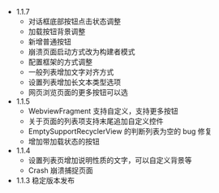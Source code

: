 - 1.1.7
    - 对话框底部按钮点击状态调整
    - 加载按钮背景调整
    - 新增普通按钮
    - 崩溃页面启动方式改为构建者模式
    - 配置框架的方式调整
    - 一般列表增加文字对齐方式
    - 设置列表增加长文本类型选项
    - 网页浏览页面的更多按钮可以选
- 1.1.5
    - WebviewFragment 支持自定义，支持更多按钮
    - 关于页面的列表项支持末尾追加自定义控件
    - EmptySupportRecyclerView 的判断列表为空的 bug 修复
    - 增加带加载状态的按钮
- 1.1.4
    - 设置列表页增加说明性质的文字，可以自定义背景等
    - Crash 崩溃捕捉页面
- 1.1.3 稳定版本发布
